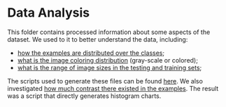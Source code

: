 # Data Analysis

This folder contains processed information about some aspects of the dataset. We used to it to better understand the data,
including:
- [how the examples are distributed over the classes][1];
- [what is the image coloring distribution][2] (gray-scale or colored);
- [what is the range of image sizes in the testing and training sets][3];

The scripts used to generate these files can be found [here](../util/data-analysis). We also investigated [how
much contrast there existed in the examples][4]. The result was a script that directly generates histogram
charts.

[1]: ./classes.csv
[2]: ./color.csv
[3]: ./image-sizes
[4]: ../util/data-analysis/plot-images-constrast.py
